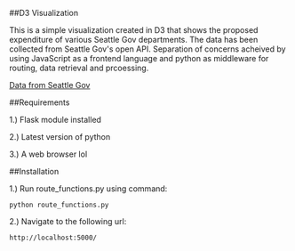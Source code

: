 ##D3 Visualization

This is a simple visualization created in D3 that shows the proposed expenditure of various Seattle Gov departments. The data has been collected from Seattle Gov's open API. Separation of concerns acheived by using JavaScript as a frontend language and python as middleware for routing, data retrieval and prcoessing.

[Data from Seattle Gov](https://data.seattle.gov/browse)

##Requirements

1.) Flask module installed

2.) Latest version of python

3.) A web browser lol

##Installation

1.) Run route_functions.py using command:
	
	python route_functions.py
	
2.) Navigate to the following url: 

	http://localhost:5000/ 	
